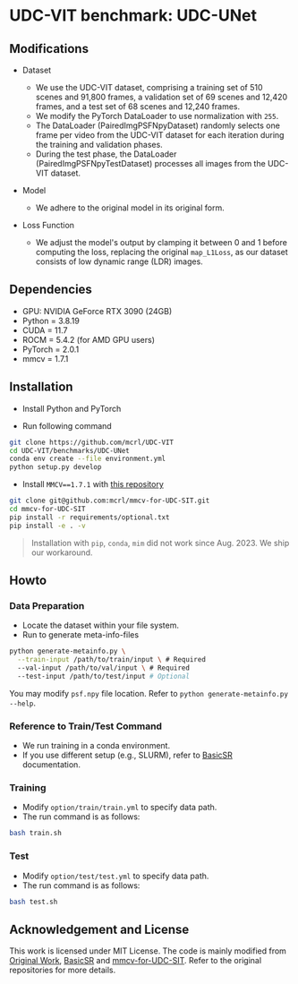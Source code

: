 # UDC-VIT benchmark: UDC-UNet

## Modifications

+ Dataset
  + We use the UDC-VIT dataset, comprising a training set of 510 scenes and 91,800 frames, a validation set of 69 scenes and 12,420 frames, and a test set of 68 scenes and 12,240 frames.
  + We modify the PyTorch DataLoader to use normalization with `255`.
  + The DataLoader (PairedImgPSFNpyDataset) randomly selects one frame per video from the UDC-VIT dataset for each iteration during the training and validation phases.
  + During the test phase, the DataLoader (PairedImgPSFNpyTestDataset) processes all images from the UDC-VIT dataset.

+ Model
  + We adhere to the original model in its original form.

+ Loss Function
  + We adjust the model's output by clamping it between 0 and 1 before computing the loss, replacing the original `map_L1Loss`, as our dataset consists of low dynamic range (LDR) images.


## Dependencies
+ GPU: NVIDIA GeForce RTX 3090 (24GB)
+ Python = 3.8.19
+ CUDA = 11.7
+ ROCM = 5.4.2 (for AMD GPU users)
+ PyTorch = 2.0.1
+ mmcv = 1.7.1


## Installation

+ Install Python and PyTorch

+ Run following command

```bash
git clone https://github.com/mcrl/UDC-VIT
cd UDC-VIT/benchmarks/UDC-UNet
conda env create --file environment.yml
python setup.py develop
```

+ Install `MMCV==1.7.1` with [this repository](https://github.com/mcrl/mmcv-for-UDC-SIT)

```bash
git clone git@github.com:mcrl/mmcv-for-UDC-SIT.git
cd mmcv-for-UDC-SIT
pip install -r requirements/optional.txt
pip install -e . -v
```

> Installation with `pip`, `conda`, `mim` did not work since Aug. 2023. We ship our workaround.

## Howto

### Data Preparation

+ Locate the dataset within your file system.
+ Run to generate meta-info-files

```bash
python generate-metainfo.py \
  --train-input /path/to/train/input \ # Required
  --val-input /path/to/val/input \ # Required
  --test-input /path/to/test/input # Optional
```

You may modify `psf.npy` file location. Refer to `python generate-metainfo.py --help`.

### Reference to Train/Test Command

+ We run training in a conda environment.
+ If you use different setup (e.g., SLURM), refer to [BasicSR](https://github.com/XPixelGroup/BasicSR/blob/master/docs/TrainTest.md) documentation.

### Training

+ Modify `option/train/train.yml` to specify data path.
+ The run command is as follows:

```bash
bash train.sh
```

### Test

+ Modify `option/test/test.yml` to specify data path.
+ The run command is as follows:

```bash
bash test.sh
```

## Acknowledgement and License

This work is licensed under MIT License. The code is mainly modified from [Original Work](https://github.com/J-FHu/UDCUNet), [BasicSR](https://github.com/XPixelGroup/BasicSR) and [mmcv-for-UDC-SIT](https://github.com/mcrl/mmcv-for-UDC-SIT). Refer to the original repositories for more details.
